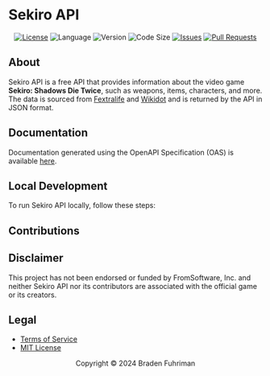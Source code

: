 # Sekiro API

<div align="center">

  [![License](https://img.shields.io/github/license/MoritzHayden/drg-api?color=darkred)](./LICENSE)
  ![Language](https://img.shields.io/badge/language-java-orange.svg)
  ![Version](https://img.shields.io/badge/17-grey?label=version&color=yellow)
  ![Code Size](https://img.shields.io/github/languages/code-size/bradyfuhriman/sekiro-api?color=green)
  [![Issues](https://img.shields.io/github/issues/bradyfuhriman/sekiro-api?color=informational)](https://github.com/bradyfuhriman/sekiro-api/issues)
  [![Pull Requests](https://img.shields.io/github/issues-pr/bradyfuhriman/sekiro-api?color=informational)](https://github.com/bradyfuhriman/sekiro-api/pulls)

</div>

## About

Sekiro API is a free API that provides information about the video game **Sekiro: Shadows Die Twice**, such as weapons, items, characters, and more. The data is sourced from [Fextralife](https://sekiroshadowsdietwice.wiki.fextralife.com/Sekiro+Shadows+Die+Twice+Wiki) and [Wikidot](http://sekirothegame.wikidot.com/) and is returned by the API in JSON format.

## Documentation

Documentation generated using the OpenAPI Specification (OAS) is available [here](http://sekiroapi.com/).

## Local Development

To run Sekiro API locally, follow these steps:

## Contributions

## Disclaimer

This project has not been endorsed or funded by FromSoftware, Inc. and neither Sekiro API nor its contributors are associated with the official game or its creators.

## Legal

- [Terms of Service](./docs/TERMS-OF-SERVICE.md)
- [MIT License](./LICENSE)

<div align="center">
  <p>Copyright &copy; 2024 Braden Fuhriman</p>
</div>

